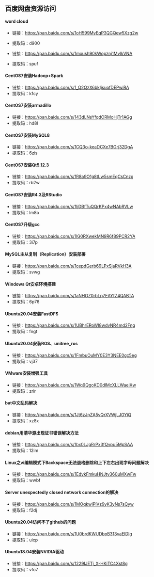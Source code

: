 ## 百度网盘资源访问

#### word cloud
* 链接：https://pan.baidu.com/s/1oH599MyEqP3QGQew5Xzg2w 
* 提取码：d900

* 链接：https://pan.baidu.com/s/1mxush90kWopznj1MylkVNA 
* 提取码：spuf

#### CentOS7安装Hadoop+Spark
* 链接：https://pan.baidu.com/s/1_Q2QzX6bkIjsuofDEPwiRA 
* 提取码：k1cy

#### CentOS7安装armadillo
* 链接：https://pan.baidu.com/s/143dLNsYfqdORMoHjTr1AGg 
* 提取码：hd8l

#### CentOS7安装MySQL8
* 链接：https://pan.baidu.com/s/1CQ3o-keaDCXe7BGrj32DgA 
* 提取码：6zis

#### CentOS7安装Qt5.12.3
* 链接：https://pan.baidu.com/s/1R8a9O1g8tLw5smEqCsCnzg 
* 提取码：rb2w

#### CentOS7安装R4.3及RStudio
* 链接：https://pan.baidu.com/s/1IjDBfTuQQrKPx4wNAbRVLw 
* 提取码：lm8o

#### CentOS7升级gcc
* 链接：https://pan.baidu.com/s/1lG0RXwekMN9R6f89PCR2YA 
* 提取码：3i7p

#### MySQL主从复制（Replication）安装部署
* 链接：https://pan.baidu.com/s/1cepdGerb69LPxSjaRVkH3A 
* 提取码：svwg

#### Windows Qt安卓环境搭建
* 链接：https://pan.baidu.com/s/1aNHOZ0rbLp7EAYfZ4QABTA 
* 提取码：6p76

#### Ubuntu20.04安装FastDFS
* 链接：https://pan.baidu.com/s/1UBhrERoWl8wdvNR4md2Fng 
* 提取码：fngt

#### Ubuntu20.04安装ROS、unitree_ros
* 链接：https://pan.baidu.com/s/1FmbuOuMY0E3Y3NEE0gc5eg 
* 提取码：vj37

#### VMware安装增强工具
* 链接：https://pan.baidu.com/s/1Wq9QgoKD0dlMcXLLWaelXw 
* 提取码：zrir

#### bat中文乱码解决
* 链接：https://pan.baidu.com/s/1Jt6zJpZA5vQrXVWjLJOYiQ 
* 提取码：xz8x

#### debian用清华源出现证书错误解决方法
* 链接：https://pan.baidu.com/s/1bx0LJgRrPx3fQvpu5MpSAA 
* 提取码：12im

#### Linux之vi编辑模式下Backspace无法退格删除和上下左右出现字母问题解决
* 链接：https://pan.baidu.com/s/1EdvkFmkuHNJtv360uMXwFw 
* 提取码：wwbf

#### Server unexpectedly closed network connection的解决
* 链接：https://pan.baidu.com/s/1MOqkwIPlVz9yK3yNs7sQyw 
* 提取码：f2dj

#### Ubuntu20.04访问不了github的问题
* 链接：https://pan.baidu.com/s/1U0brdKWUDbpB313vaEIDIg 
* 提取码：uicp

#### Ubuntu18.04安装NVIDIA驱动
* 链接：https://pan.baidu.com/s/1229lJETj_X-HKiTC4Xst8g 
* 提取码：vfo7
